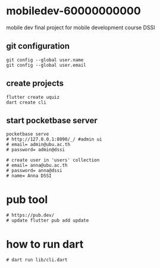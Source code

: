 # mobiledev-60000000000
mobile dev final project for mobile development course DSSI

## git configuration

    git config --global user.name 
    git config --global user.email

## create projects

    flutter create uquiz
    dart create cli

## start pocketbase server

    pocketbase serve 
    # http://127.0.0.1:8090/_/ #admin ui
    # email= admin@ubu.ac.th
    # password= admin@dssi 

    # create user in 'users' collection
    # email= anna@ubu.ac.th
    # password= anna@dssi
    # name= Anna DSSI

# pub tool
    # https://pub.dev/
    # update flutter pub add update
# how to run dart 
    # dart run lib/cli.dart
